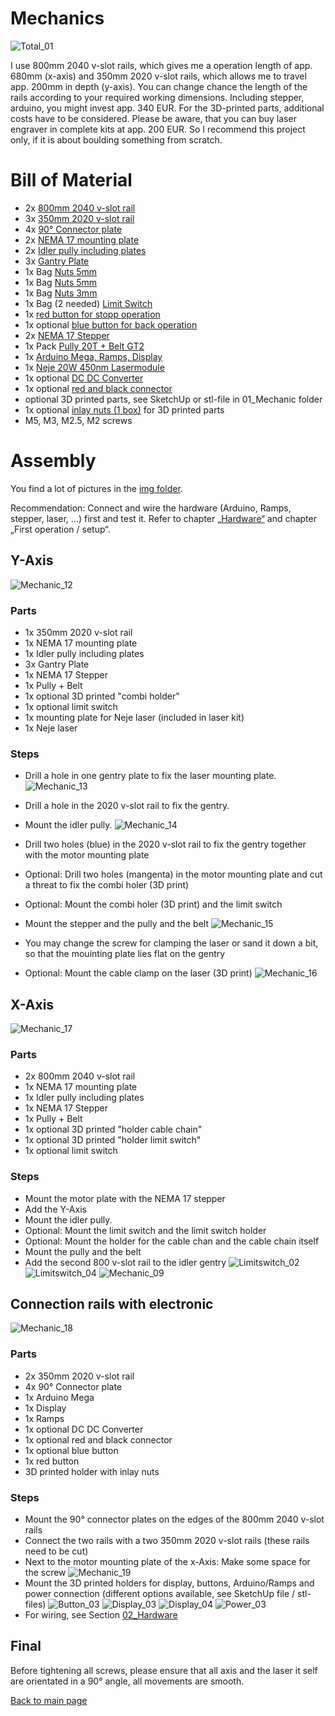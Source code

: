 # Mechanics


![Total_01](https://github.com/ThomasHeb/2AxisLaserCutter/blob/main/img/Total_01.JPG)

I use 800mm 2040 v-slot rails, which gives me a operation length of app. 680mm (x-axis) and 350mm 2020 v-slot rails, which allows me to travel app. 200mm in depth (y-axis). You can change chance the length of the rails according to your required working dimensions.
Including stepper, arduino, you might invest app. 340 EUR. For the 3D-printed parts, additional costs have to be considered.
Please be aware, that you can buy laser engraver in complete kits at app. 200 EUR. So I recommend this project only, if it is about boulding something from scratch.


# Bill of Material
- 2x [800mm 2040 v-slot rail](https://de.banggood.com/Machifit-100-1000mm-Black-2040-V-Slot-Aluminum-Profile-Extrusion-Frame-for-CNC-Tool-DIY-p-1342020.html?rmmds=myorder&cur_warehouse=CN&ID=527877)
- 3x [350mm 2020 v-slot rail](https://de.banggood.com/Machifit-Black-2020-V-Slot-Aluminum-Profile-Extrusion-Frame-for-CNC-Laser-Engraving-Machine-p-1341703.html?rmmds=myorder&cur_warehouse=CN&ID=515970)
- 4x [90° Connector plate](https://de.banggood.com/Machifit-5-Holes-Aluminum-Profile-Connector-Joint-Plate-Corner-Bracket-for-2020-Aluminum-Profile-p-1350953.html?rmmds=myorder&cur_warehouse=CN)
- 2x [NEMA 17 mounting plate](https://de.banggood.com/Machfit-Aluminum-Nema-17-Stepper-Motor-Mount-Plate-for-CNC-Machine-V-slot-Aluminum-Extrusions-Profile-CNC-Parts-p-1470310.html?rmmds=detail-topright-recommendation&cur_warehouse=CN)
- 2x [Idler pully including plates](https://de.banggood.com/TWO-TREES-Black-2020-Profile-X-axis-Synchronous-Belt-Stretch-Straighten-Tensioner-for-3D-Printer-p-1581141.html?rmmds=myorder&cur_warehouse=CN)
- 3x [Gantry Plate](https://de.banggood.com/Machifit-V-Slot-V-Gantry-Plat-Special-Slide-Plate-Five-Roulette-for-2040-Aluminum-Profile-p-1380194.html?rmmds=detail-topright-recommendation&cur_warehouse=CN)
- 1x Bag [Nuts 5mm](https://de.banggood.com/Drillpro-50pcs-M5-T-Sliding-Nut-Zinc-Plated-Carbon-Steel-T-Sliding-Nut-for-2020-Aluminum-Profile-p-1048439.html?rmmds=myorder&cur_warehouse=CN)
- 1x Bag [Nuts 5mm](https://de.banggood.com/Drillpro-100pcs-M5-Hammer-Nut-Nickel-Plated-Carbon-Steel-Aluminum-Connector-T-Fastener-Sliding-Nut-p-1048442.html?rmmds=myorder&cur_warehouse=CN)
- 1x Bag [Nuts 3mm](https://de.banggood.com/Drillpro-50pcs-M3-T-Sliding-Nut-Zinc-Plated-Carbon-Steel-T-Sliding-Nut-for-2020-Aluminum-Profile-p-1081131.html?rmmds=myorder&cur_warehouse=CN)
- 1x Bag (2 needed) [Limit Switch](https://de.banggood.com/10Pcs-Micro-Limit-Switch-Roller-Lever-5A-125V-Open-Close-Switch-p-945733.html?cur_warehouse=CN&rmmds=search)
- 1x [red button for stopp operation](https://de.banggood.com/Car-Auto-Momentary-OFF-ON-Push-Round-Button-Horn-Switch-Multicolor-p-927835.html?rmmds=detail-left-hotproducts&cur_warehouse=CN&ID=224)
- 1x optional [blue button for back operation](https://de.banggood.com/Car-Auto-Momentary-OFF-ON-Push-Round-Button-Horn-Switch-Multicolor-p-927835.html?rmmds=detail-left-hotproducts&cur_warehouse=CN&ID=224)
- 2x [NEMA 17 Stepper](https://de.banggood.com/17HS4023-12V-Nema-17-2-Phase-Stepper-Motor-For-Extruder-3D-Printer-Motor-p-1368552.html?rmmds=myorder&cur_warehouse=CN)
- 1x Pack [Pully 20T + Belt GT2](https://de.banggood.com/20T-GT2-Aluminium-Timing-Pulley-2GT-5M-Belt-For-RepRap-Prusa-Mendel-3D-Printer-p-1081330.html?cur_warehouse=CN&rmmds=search)
- 1x [Arduino Mega, Ramps, Display](https://www.amazon.de/Drucker-1-4-Controller-Mega2560-R3-A4988-mit-Kühlkörper/dp/B07DJ3WBCP/ref=sr_1_1_sspa?__mk_de_DE=ÅMÅŽÕÑ&dchild=1&keywords=ramps+1.4)
- 1x [Neje 20W 450nm Lasermodule](https://de.banggood.com/NEJE-20W-Laser-Module-DIY-Kit-450nm-Professional-Continuous-5_5W-Laser-Cutting-Engraving-Module-Blue-Light-with-TTL-or-PWM-Modulation-for-Laser-Cutting-or-Engraving-Machine-CNC-DIY-Laser-Compatible-with-Arduino-p-1678967.html?rmmds=myorder&cur_warehouse=CN)
- 1x optional [DC DC Converter](https://www.amazon.de/gp/product/B00HV4EPG8/ref=ppx_yo_dt_b_asin_title_o01_s01?ie=UTF8&psc=1)
- 1x optional [red and black connector](https://www.amazon.de/GTIWUNG-Bananenbuchse-Bananensteckdose-Verstärkeranschluss-Bananenstecker)
- optional 3D printed parts, see SketchUp or stl-file in 01_Mechanic folder
- 1x optional [inlay nuts (1 box)](https://www.amazon.de/gp/product/B082KFQV71/ref=ppx_yo_dt_b_asin_title_o03_s00?ie=UTF8&psc=1) for 3D printed parts
- M5, M3, M2.5, M2 screws



# Assembly

You find a lot of pictures in the [img folder](https://github.com/ThomasHeb/2AxisLaserCutter/blob/main/img/).

Recommendation: Connect and wire the hardware (Arduino, Ramps, stepper, laser, …) first and test it. Refer to chapter [„Hardware“](https://github.com/ThomasHeb/2AxisLaserCutter/tree/main/02_Hardware) and chapter „First operation / setup“.

## Y-Axis
![Mechanic_12](https://github.com/ThomasHeb/2AxisLaserCutter/blob/main/img/Mechanic_12.JPG)

### Parts
- 1x 350mm 2020 v-slot rail
- 1x NEMA 17 mounting plate
- 1x Idler pully including plates
- 3x Gantry Plate
- 1x NEMA 17 Stepper
- 1x Pully + Belt
- 1x optional 3D printed "combi holder"
- 1x optional limit switch
- 1x mounting plate for Neje laser (included in laser kit)
- 1x Neje laser

### Steps
- Drill a hole in one gentry plate to fix the laser mounting plate.
  ![Mechanic_13](https://github.com/ThomasHeb/2AxisLaserCutter/blob/main/img/Mechanic_13.JPG)

- Drill a hole in the 2020 v-slot rail to fix the gentry.
- Mount the idler pully.
  ![Mechanic_14](https://github.com/ThomasHeb/2AxisLaserCutter/blob/main/img/Mechanic_14.JPG)

- Drill two holes (blue) in the 2020 v-slot rail to fix the gentry together with the motor mounting plate
- Optional: Drill two holes (mangenta) in the motor mounting plate and cut a threat to fix the combi holer (3D print)
- Optional: Mount the combi holer (3D print) and the limit switch
- Mount the stepper and the pully and the belt
  ![Mechanic_15](https://github.com/ThomasHeb/2AxisLaserCutter/blob/main/img/Mechanic_15.JPG)

- You may change the screw for clamping the laser or sand it down a bit, so that the mouinting plate lies flat on the gentry 
- Optional: Mount the cable clamp on the laser (3D print)
  ![Mechanic_16](https://github.com/ThomasHeb/2AxisLaserCutter/blob/main/img/Mechanic_16.JPG)




## X-Axis
![Mechanic_17](https://github.com/ThomasHeb/2AxisLaserCutter/blob/main/img/Mechanic_17.JPG)

### Parts
- 2x 800mm 2040 v-slot rail
- 1x NEMA 17 mounting plate
- 1x Idler pully including plates
- 1x NEMA 17 Stepper
- 1x Pully + Belt
- 1x optional 3D printed "holder cable chain"
- 1x optional 3D printed "holder limit switch"
- 1x optional limit switch

### Steps
- Mount the motor plate with the NEMA 17 stepper
- Add the Y-Axis
- Mount the idler pully.
- Optional: Mount the limit switch and the limit switch holder
- Optional: Mount the holder for the cable chan and the cable chain itself
- Mount the pully and the belt
- Add the second 800 v-slot rail to the idler gentry
  ![Limitswitch_02](https://github.com/ThomasHeb/2AxisLaserCutter/blob/main/img/Limitswitch_02.JPG)
  ![Limitswitch_04](https://github.com/ThomasHeb/2AxisLaserCutter/blob/main/img/Limitswitch_04.JPG)
  ![Mechanic_09](https://github.com/ThomasHeb/2AxisLaserCutter/blob/main/img/Mechanic_09.JPG)
  


## Connection rails with electronic
![Mechanic_18](https://github.com/ThomasHeb/2AxisLaserCutter/blob/main/img/Mechanic_18.JPG)

### Parts
- 2x 350mm 2020 v-slot rail
- 4x 90° Connector plate
- 1x Arduino Mega
- 1x Display
- 1x Ramps
- 1x optional DC DC Converter
- 1x optional red and black connector
- 1x optional blue button
- 1x red button
- 3D printed holder with inlay nuts


### Steps
- Mount the 90° connector plates on the edges of the 800mm 2040 v-slot rails
- Connect the two rails with a two 350mm 2020 v-slot rails (these rails need to be cut)
- Next to the motor mounting plate of the x-Axis: Make some space for the screw
  ![Mechanic_19](https://github.com/ThomasHeb/2AxisLaserCutter/blob/main/img/Mechanic_19.JPG)
- Mount the 3D printed holders for display, buttons, Arduino/Ramps and power connection (different options available, see SketchUp file / stl-files)
  ![Button_03](https://github.com/ThomasHeb/2AxisLaserCutter/blob/main/img/Button_03.JPG)
  ![Display_03](https://github.com/ThomasHeb/2AxisLaserCutter/blob/main/img/Display_03.JPG)
  ![Display_04](https://github.com/ThomasHeb/2AxisLaserCutter/blob/main/img/Display_04.JPG)
  ![Power_03](https://github.com/ThomasHeb/2AxisLaserCutter/blob/main/img/Power_03.JPG)
- For wiring, see Section [02_Hardware](https://github.com/ThomasHeb/2AxisLaserCutter/tree/main/02_Hardware)
  


## Final
Before tightening all screws, please ensure that all axis and the laser it self are orientated in a 90° angle, all movements are smooth.





[Back to main page](https://github.com/ThomasHeb/2AxisLaserCutter)


